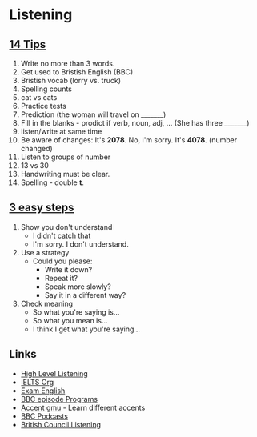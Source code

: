 Listening
====

## [14 Tips](https://www.youtube.com/watch?v=OualsHB1FqE)

1. Write no more than 3 words.
2. Get used to Bristish English (BBC)
3. Bristish vocab (lorry vs. truck)
4. Spelling counts
5. cat vs cats
6. Practice tests
7. Prediction (the woman will travel on _______)
8. Fill in the blanks - prodict if verb, noun, adj, … (She has three _______)
9. listen/write at same time
10. Be aware of changes: It's **2078**. No, I'm sorry. It's **4078**. (number changed)
11. Listen to groups of number
12. 13 vs 30
13. Handwriting must be clear.
14. Spelling - double **t**.

## [3 easy steps](https://www.youtube.com/watch?v=k_LVNl35aJ4)

1. Show you don't understand
    - I didn't catch that
    - I'm sorry. I don't understand.
2. Use a strategy
    - Could you please:
      - Write it down?
      - Repeat it?
      - Speak more slowly?
      - Say it in a different way?
3. Check meaning
    - So what you're saying is…
    - So what you mean is…
    - I think I get what you're saying…

## Links

* [High Level Listening](http://www.highlevellistening.com/)
* [IELTS Org](https://www.ielts.org/about-the-test/sample-test-questions)
* [Exam English](http://examenglish.com/IELTS/IELTS_listening.html)
* [BBC episode Programs](http://www.bbc.co.uk/programmes/b006qykl)
* [Accent gmu](http://accent.gmu.edu/) - Learn different accents
* [BBC Podcasts](http://learnenglish.britishcouncil.org/en/listen-and-watch)
* [British Council Listening](http://takeielts.britishcouncil.org/prepare-your-test/free-ielts-practice-tests/listening-practice-test-1?utm_source=futurelearn&utm_medium=listening_link&utm_content=week-3&utm_campaign=ieltsmooc4-2016)
